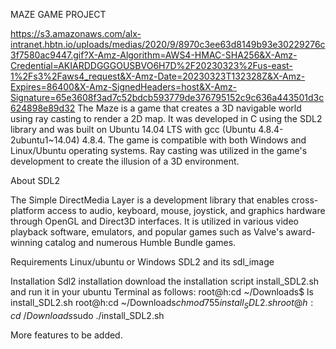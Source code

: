 MAZE GAME PROJECT 

https://s3.amazonaws.com/alx-intranet.hbtn.io/uploads/medias/2020/9/8970c3ee63d8149b93e30229276c3f7580ac9447.gif?X-Amz-Algorithm=AWS4-HMAC-SHA256&X-Amz-Credential=AKIARDDGGGOUSBVO6H7D%2F20230323%2Fus-east-1%2Fs3%2Faws4_request&X-Amz-Date=20230323T132328Z&X-Amz-Expires=86400&X-Amz-SignedHeaders=host&X-Amz-Signature=65e3608f3ad7c52bdcb593779de376795152c9c636a443501d3c624898e89d32
The Maze is a game that creates a 3D navigable world using ray casting to render a 2D map. It was developed in C using the SDL2 library and was built on Ubuntu 14.04 LTS with gcc (Ubuntu 4.8.4-2ubuntu1~14.04) 4.8.4. The game is compatible with both Windows and Linux/Ubuntu operating systems. Ray casting was utilized in the game's development to create the illusion of a 3D environment.


About SDL2


The Simple DirectMedia Layer is a development library that enables cross-platform access to audio, keyboard, mouse, joystick, and graphics hardware through OpenGL and Direct3D interfaces. It is utilized in various video playback software, emulators, and popular games such as Valve's award-winning catalog and numerous Humble Bundle games.

Requirements
Linux/ubuntu or Windows
SDL2 and its sdl_image


Installation
Sdl2 installation download the installation script install_SDL2.sh and run it in your ubuntu Terminal as follows: root@h:cd ~/Downloads$ ls install_SDL2.sh root@h:cd ~/Downloads$chmod 755 install_SDL2.sh root@h:cd ~/Downloads$sudo ./install_SDL2.sh




More features to be added.

